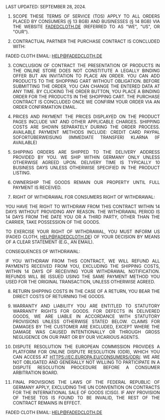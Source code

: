 <div class="terms">Last Updated: September 28, 2024.

1. SCOPE
These Terms of Service (TOS) apply to all orders placed by consumers (§ 13 BGB) and businesses (§ 14 BGB) via the website <a href="https://fadedcloth.de" class="href">fadedcloth.de</a> (referred to as "we", "us", or "our").

2. Contractual Partner
The purchase contract is concluded with:

Faded Cloth
Email: <a href="mailto:help@fadedcloth.de" class="href">help@fadedcloth.de</a>

3. Conclusion of Contract
The presentation of products in the online store does not constitute a legally binding offer but an invitation to place an order.
You can add products to the shopping cart without obligation. Before submitting the order, you can change the entered data at any time.
By clicking the order button, you place a binding order for the products in the shopping cart.
The purchase contract is concluded once we confirm your order via an order confirmation email.

4. Prices and Payment
The prices displayed on the product pages include VAT and other applicable charges.
Shipping costs are shown separately during the order process.
Available payment methods include:
Credit card
PayPal
Sofortüberweisung (Immediate Transfer)
Klarna (if available)

5. Shipping
Orders are shipped to the delivery address provided by you.
We ship within Germany only unless otherwise agreed upon.
Delivery time is typically 10 business days unless otherwise specified in the product listing.

6. Ownership
The goods remain our property until full payment is received.

7. Right of Withdrawal for Consumers
Right of Withdrawal:

You have the right to withdraw from this contract within 14 days without providing any reason. The withdrawal period is 14 days from the date you or a third party, other than the carrier, take possession of the goods.

To exercise your right of withdrawal, you must inform us (Faded Cloth, help@fadedcloth.de) of your decision by means of a clear statement (e.g., an email).

Consequences of Withdrawal:

If you withdraw from this contract, we will refund all payments received from you, excluding the shipping costs, within 14 days of receiving your withdrawal notification. Refunds will be issued using the same payment method you used for the original transaction, unless otherwise agreed.

8. Return Shipping Costs
In the case of a return, you bear the direct costs of returning the goods.

9. Warranty and Liability
You are entitled to statutory warranty rights for goods.
For defects in delivered goods, we are liable in accordance with statutory provisions unless otherwise stated below.
Claims for damages by the customer are excluded, except where the damage was caused intentionally or through gross negligence on our part or by our vicarious agents.
10. Dispute Resolution
The European Commission provides a platform for online dispute resolution (ODR), which you can access at <a href="https://ec.europa.eu/consumers/odr/" class="href">https://ec.europa.eu/consumers/odr/</a>. We are not obligated and generally not willing to participate in a dispute resolution procedure before a consumer arbitration board.

11. Final Provisions
The laws of the Federal Republic of Germany apply, excluding the UN Convention on Contracts for the International Sale of Goods (CISG).
If any provision of these TOS is found to be invalid, the rest of the contract remains in effect.

Faded Cloth
Email: <a href="mailto:help@fadedcloth.de" class="href">help@fadedcloth.de</a></div>
<style>
  .terms {
    text-transform: uppercase;
    text-align: justify;
  }
</style>